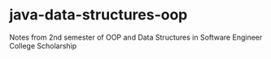 # java-data-structures-oop
 Notes from 2nd semester of OOP and Data Structures in Software Engineer College Scholarship
